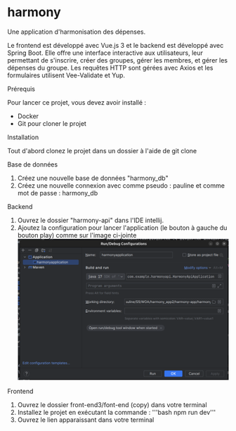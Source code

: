 # harmony

Une application d'harmonisation des dépenses.

Le frontend est développé avec Vue.js 3 et le backend est développé avec Spring Boot. Elle offre une interface interactive aux utilisateurs, leur permettant de s'inscrire, créer des groupes, gérer les membres, et gérer les dépenses du groupe.
Les requêtes HTTP sont gérées avec Axios et les formulaires utilisent Vee-Validate et Yup.

Prérequis

Pour lancer ce projet, vous devez avoir installé :

- Docker
- Git pour cloner le projet

Installation

Tout d'abord clonez le projet dans un dossier à l'aide de git clone <url>

Base de données

1. Créez une nouvelle base de données "harmony_db"
2. Créez une nouvelle connexion avec comme pseudo : pauline et comme mot de passe : harmony_db

Backend

1. Ouvrez le dossier "harmony-api" dans l'IDE intellij.
2. Ajoutez la configuration pour lancer l'application (le bouton à gauche du bouton play) comme sur l'image ci-jointe
![Alt text](image.png)

Frontend

1. Ouvrez le dossier front-end3/font-end (copy) dans votre terminal
2. Installez le projet en exécutant la commande : '''bash npm run dev'''
3. Ouvrez le lien apparaissant dans votre terminal
